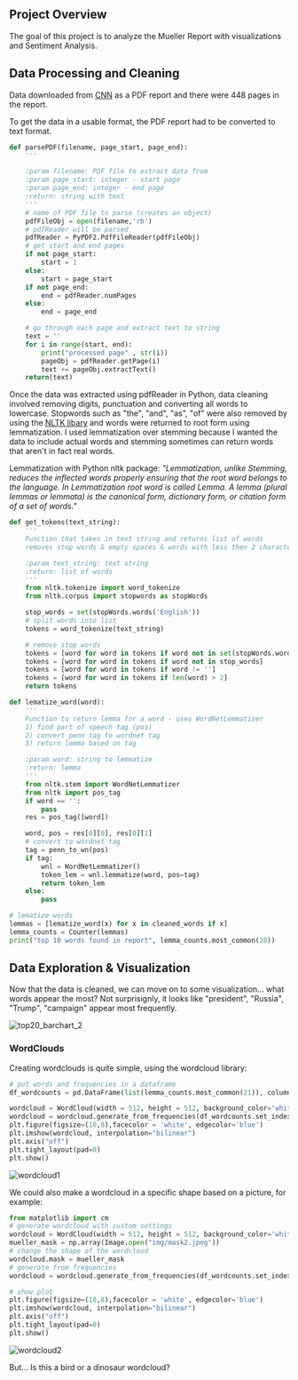 ## Project Overview
The goal of this project is to analyze the Mueller Report with visualizations and Sentiment Analysis.

## Data Processing and Cleaning
Data downloaded from [CNN](https://cdn.cnn.com/cnn/2019/images/04/18/mueller-report-searchable.pdf) as a PDF report and there were 448 pages in the report. 

To get the data in a usable format, the PDF report had to be converted to text format. 

```python
def parsePDF(filename, page_start, page_end):
    '''

    :param filename: PDF file to extract data from
    :param page_start: integer - start page
    :param page_end: integer - end page
    :return: string with text
    '''
    # name of PDF file to parse (creates an object)
    pdfFileObj = open(filename,'rb')
    # pdfReader will be parsed
    pdfReader = PyPDF2.PdfFileReader(pdfFileObj)
    # get start and end pages
    if not page_start:
        start = 1
    else:
        start = page_start
    if not page_end:
        end = pdfReader.numPages
    else:
        end = page_end

    # go through each page and extract text to string
    text = ''
    for i in range(start, end):
        print("processed page" , str(i))
        pageObj = pdfReader.getPage(i)
        text += pageObj.extractText()
    return(text)
```

Once the data was extracted using pdfReader in Python, data cleaning involved removing digits, punctuation and converting all words to lowercase. Stopwords such as "the", "and", "as", "of" were also removed by using the [NLTK libary](https://www.nltk.org) and words were returned to root form using lemmatization. I used lemmatization over stemming because I wanted the data to include actual words and stemming sometimes can return words that aren't in fact real words. 

Lemmatization with Python nltk package:
*"Lemmatization, unlike Stemming, reduces the inflected words properly ensuring that the root word belongs to the language. In Lemmatization root word is called Lemma. A lemma (plural lemmas or lemmata) is the canonical form, dictionary form, or citation form of a set of words."*

```python
def get_tokens(text_string):
    '''
    Function that takes in text string and returns list of words
    removes stop words & empty spaces & words with less then 2 characters

    :param text_string: text string
    :return: list of words
    '''
    from nltk.tokenize import word_tokenize
    from nltk.corpus import stopwords as stopWords

    stop_words = set(stopWords.words('English'))
    # split words into list
    tokens = word_tokenize(text_string)

    # remove stop words
    tokens = [word for word in tokens if word not in set(stopWords.words("English"))]
    tokens = [word for word in tokens if word not in stop_words]
    tokens = [word for word in tokens if word != '']
    tokens = [word for word in tokens if len(word) > 2]
    return tokens

def lematize_word(word):
    '''
    Function to return lemma for a word - uses WordNetLemmatizer
    1) find part of speech tag (pos)
    2) convert penn tag to wordnet tag
    3) return lemma based on tag

    :param word: string to lemmatize
    :return: lemma
    '''
    from nltk.stem import WordNetLemmatizer
    from nltk import pos_tag
    if word == '':
        pass
    res = pos_tag([word])

    word, pos = res[0][0], res[0][1]
    # convert to wordnet tag
    tag = penn_to_wn(pos)
    if tag:
        wnl = WordNetLemmatizer()
        token_lem = wnl.lemmatize(word, pos=tag)
        return token_lem
    else:
        pass

# lematize words 
lemmas = [lematize_word(x) for x in cleaned_words if x]
lemma_counts = Counter(lemmas)
print("top 10 words found in report", lemma_counts.most_common(20))
```

## Data Exploration & Visualization
Now that the data is cleaned, we can move on to some visualization... what words appear the most?
Not surprisignly, it looks like "president", "Russia", "Trump", "campaign" appear most frequently.

![top20_barchart_2](/images/top20_barchart_2.png)

### WordClouds

Creating wordclouds is quite simple, using the wordcloud library:

```python
# put words and frequencies in a dataframe
df_wordcounts = pd.DataFrame(list(lemma_counts.most_common(21)), columns=['words','freq'])

wordcloud = WordCloud(width = 512, height = 512, background_color='white', max_font_size=50, max_words=150)
wordcloud = wordcloud.generate_from_frequencies(df_wordcounts.set_index('words').freq)
plt.figure(figsize=(10,8),facecolor = 'white', edgecolor='blue')
plt.imshow(wordcloud, interpolation="bilinear")
plt.axis("off")
plt.tight_layout(pad=0)
plt.show()                      
```

![wordcloud1](/images/wordcloud1.png)

We could also make a wordcloud in a specific shape based on a picture, for example:

```python
from matplotlib import cm
# generate wordcloud with custom settings 
wordcloud = WordCloud(width = 512, height = 512, background_color='white', colormap=cm.coolwarm, contour_width=10, contour_color='black', max_font_size=70, max_words=150)
mueller_mask = np.array(Image.open("img/mask2.jpeg"))
# change the shape of the wordcloud
wordcloud.mask = mueller_mask
# generate from frequencies 
wordcloud = wordcloud.generate_from_frequencies(df_wordcounts.set_index('words').freq)

# show plot
plt.figure(figsize=(10,8),facecolor = 'white', edgecolor='blue')
plt.imshow(wordcloud, interpolation="bilinear")
plt.axis("off")
plt.tight_layout(pad=0)
plt.show()
```



![wordcloud2](/images/wordcloud2.png)

But... Is this a bird or a dinosaur wordcloud?
